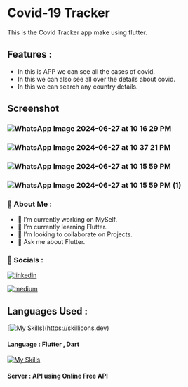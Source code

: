 # Covid-19 Tracker 

This is the Covid Tracker app make using flutter.

## Features : 

- In this is APP we can see all the cases of covid.
- In this we can also see all over the details about covid.
- In this we can search any country details.

## Screenshot

### ![WhatsApp Image 2024-06-27 at 10 16 29 PM](https://github.com/CodingWithParas/covid19_fultterApp/assets/173163553/0a179a74-41e1-4474-8526-8a0c598a968f)
### ![WhatsApp Image 2024-06-27 at 10 37 21 PM](https://github.com/CodingWithParas/covid19_fultterApp/assets/173163553/105e17f7-f55d-45e7-84d8-6e2f5dee89e7)
### ![WhatsApp Image 2024-06-27 at 10 15 59 PM](https://github.com/CodingWithParas/covid19_fultterApp/assets/173163553/84ed3ec9-b62e-4862-b5ec-9976850c90fd)
### ![WhatsApp Image 2024-06-27 at 10 15 59 PM (1)](https://github.com/CodingWithParas/covid19_fultterApp/assets/173163553/c2fa7f7e-9836-468d-a867-5733309d5392)

### 🚀 About Me :

- 🔭 I’m currently working on MySelf.
- 🌱 I’m currently learning Flutter.
- 👯 I’m looking to collaborate on Projects.
- 💬 Ask me about Flutter.

### 🔗 Socials :

[![linkedin](https://img.shields.io/badge/linkedin-0A66C2?style=for-the-badge&logo=linkedin&logoColor=white)](https://www.linkedin.com/in/paras-sharma-a216a5275/)

[![medium](https://img.shields.io/badge/Medium-000?style=for-the-badge&logo=medium&logoColor=white)](https://medium.com/@paras.influxinfotech)

## Languages Used :

[![My Skills](https://skillicons.dev/icons?i=flutter,dart,)](https://skillicons.dev)

####  Language : **Flutter** , **Dart**

[![My Skills](https://skillicons.dev/icons?i=fastapi)](https://skillicons.dev)
####  Server : **API using Online Free API**

